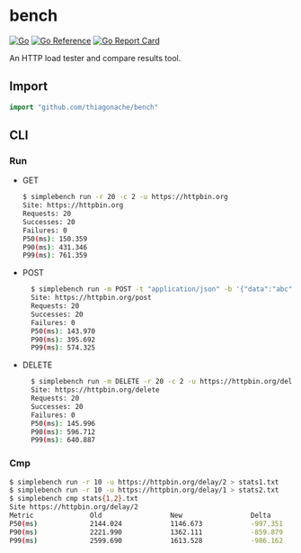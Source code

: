 # bench

[![Go](https://github.com/thiagonache/bench/actions/workflows/go.yml/badge.svg)](https://github.com/thiagonache/bench/actions/workflows/go.yml)
[![Go Reference](https://pkg.go.dev/badge/github.com/thiagonache/bench.svg)](https://pkg.go.dev/github.com/thiagonache/bench)
[![Go Report Card](https://goreportcard.com/badge/github.com/thiagonache/bench)](https://goreportcard.com/report/github.com/thiagonache/bench)

An HTTP load tester and compare results tool.

## Import

```go
import "github.com/thiagonache/bench"
```

## CLI

### Run

- GET

  ```bash
  $ simplebench run -r 20 -c 2 -u https://httpbin.org
  Site: https://httpbin.org
  Requests: 20
  Successes: 20
  Failures: 0
  P50(ms): 150.359
  P90(ms): 431.346
  P99(ms): 761.359
  ```

- POST

  ```bash
    $ simplebench run -m POST -t "application/json" -b '{"data":"abc"}' -r 20 -c 2 -u https://httpbin.org/post
    Site: https://httpbin.org/post
    Requests: 20
    Successes: 20
    Failures: 0
    P50(ms): 143.970
    P90(ms): 395.692
    P99(ms): 574.325
  ```

- DELETE

  ```bash
    $ simplebench run -m DELETE -r 20 -c 2 -u https://httpbin.org/delete
    Site: https://httpbin.org/delete
    Requests: 20
    Successes: 20
    Failures: 0
    P50(ms): 145.996
    P90(ms): 596.712
    P99(ms): 640.887
  ```

### Cmp

```bash
$ simplebench run -r 10 -u https://httpbin.org/delay/2 > stats1.txt
$ simplebench run -r 10 -u https://httpbin.org/delay/1 > stats2.txt
$ simplebench cmp stats{1,2}.txt
Site https://httpbin.org/delay/2
Metric              Old                 New                 Delta               Percentage
P50(ms)             2144.024            1146.673            -997.351            -46.52
P90(ms)             2221.990            1362.111            -859.879            -38.70
P99(ms)             2599.690            1613.528            -986.162            -37.93
```
